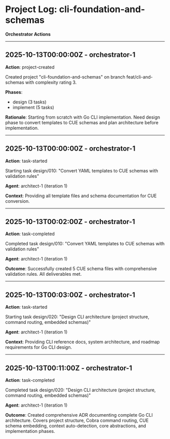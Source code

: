 # Project Log: cli-foundation-and-schemas

**Orchestrator Actions**

---

## 2025-10-13T00:00:00Z - orchestrator-1

**Action**: project-created

Created project "cli-foundation-and-schemas" on branch feat/cli-and-schemas with complexity rating 3.

**Phases**:
- design (3 tasks)
- implement (5 tasks)

**Rationale**: Starting from scratch with Go CLI implementation. Need design phase to convert templates to CUE schemas and plan architecture before implementation.

---

## 2025-10-13T00:00:00Z - orchestrator-1

**Action**: task-started

Starting task design/010: "Convert YAML templates to CUE schemas with validation rules"

**Agent**: architect-1 (iteration 1)

**Context**: Providing all template files and schema documentation for CUE conversion.

---

## 2025-10-13T00:02:00Z - orchestrator-1

**Action**: task-completed

Completed task design/010: "Convert YAML templates to CUE schemas with validation rules"

**Agent**: architect-1 (iteration 1)

**Outcome**: Successfully created 5 CUE schema files with comprehensive validation rules. All deliverables met.

---

## 2025-10-13T00:03:00Z - orchestrator-1

**Action**: task-started

Starting task design/020: "Design CLI architecture (project structure, command routing, embedded schemas)"

**Agent**: architect-1 (iteration 1)

**Context**: Providing CLI reference docs, system architecture, and roadmap requirements for Go CLI design.

---

## 2025-10-13T00:11:00Z - orchestrator-1

**Action**: task-completed

Completed task design/020: "Design CLI architecture (project structure, command routing, embedded schemas)"

**Agent**: architect-1 (iteration 1)

**Outcome**: Created comprehensive ADR documenting complete Go CLI architecture. Covers project structure, Cobra command routing, CUE schema embedding, context auto-detection, core abstractions, and implementation phases.
